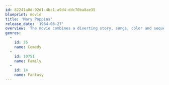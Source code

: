 ```yaml
---
id: 82241a0d-92d1-4bc1-a9d4-ddc70ba8ae35
blueprint: movie
title: 'Mary Poppins'
release_date: '1964-08-27'
overview: 'The movie combines a diverting story, songs, color and sequences of live action blended with the movements of animated figures. Mary Poppins is a kind of Super-nanny who flies in with her umbrella in response to the request of the Banks children and proceeds to put things right with the aid of her rather extraordinary magical powers before flying off again.'
genres:
  -
    id: 35
    name: Comedy
  -
    id: 10751
    name: Family
  -
    id: 14
    name: Fantasy
---
```

